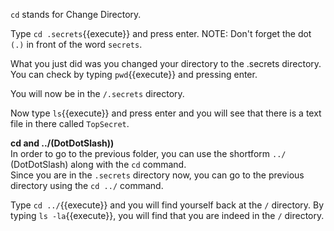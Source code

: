 `cd` stands for Change Directory.  

Type `cd .secrets`{{execute}} and press enter.
NOTE: Don't forget the dot `(.)` in front of the word `secrets`.

What you just did was you changed your directory to the .secrets directory. You can check by typing `pwd`{{execute}} and pressing enter.

You will now be in the `/.secrets` directory.

Now type `ls`{{execute}} and press enter and you will see that there is a text file in there called `TopSecret`.

__cd and ../(DotDotSlash))__  
In order to go to the previous folder, you can use the shortform `../` (DotDotSlash) along with the `cd` command.  
Since you are in the `.secrets` directory now, you can go to the previous directory using the `cd ../` command.

Type `cd ../`{{execute}} and you will find yourself back at the `/` directory.
By typing `ls -la`{{execute}}, you will find that you are indeed in the `/` directory.
